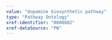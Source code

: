 ```yaml
---
value: "dopamine biosynthetic pathway"
type: "Pathway Ontology"
xref-identifier: "0000802"
xref-dataSource: "PW"
---
```

